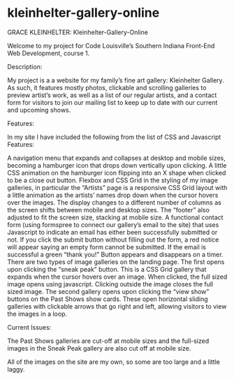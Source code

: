 # kleinhelter-gallery-online


GRACE KLEINHELTER: Kleinhelter-Gallery-Online

Welcome to my project for Code Louisville’s Southern Indiana Front-End Web Development, course 1. 

Description:

My project is a a website for my family’s fine art gallery: Kleinhelter Gallery. As such, it features mostly photos, clickable and scrolling galleries to preview artist’s work, as well as a list of our regular artists, and a contact form for visitors to join our mailing list to keep up to date with our current and upcoming shows.

Features:

In my site I have included the following from the list of CSS and Javascript Features:

A navigation menu that expands and collapses at desktop and mobile sizes, becoming a hamburger icon that drops down vertically upon clicking.
A little CSS animation on the hamburger icon flipping into an X shape when clicked to be a close out button.
Flexbox and CSS Grid in the styling of my image galleries, in particular the “Artists” page is a responsive CSS Grid layout with a little animation as the artists’ names drop down when the cursor hovers over the images. The display changes to a different number of columns as the screen shifts between mobile and desktop sizes. The “footer” also adjusted to fit the screen size, stacking at mobile size.
A functional contact form (using formspree to connect our gallery’s email to the site) that uses Javascript to indicate an email has either been successfully submitted or not. If you click the submit button without filling out the form, a red notice will appear saying an empty form cannot be submitted. If the email is successful a green “thank you!” Button appears and disappears on a timer. 
There are two types of image galleries on the landing page. The first opens upon clicking the “sneak peak” button. This is a CSS Grid gallery that expands when the cursor hovers over an image. When clicked, the full sized image opens using javascript. Clicking outside the image closes the full sized image. 
The second gallery opens upon clicking the “view show” buttons on the Past Shows show cards. These open horizontal sliding galleries with clickable arrows that go right and left, allowing visitors to view the images in a loop. 

Current Issues:

The Past Shows galleries are cut-off at mobile sizes and the full-sized images in the Sneak Peak gallery are also cut off at mobile size.  

All of the images on the site are my own, so some are too large and a little laggy.
